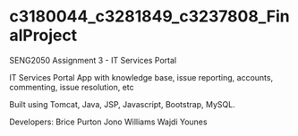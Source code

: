 # c3180044_c3281849_c3237808_FinalProject
SENG2050 Assignment 3 - IT Services Portal

IT Services Portal App with knowledge base, issue reporting, accounts, commenting, issue resolution, etc

Built using Tomcat, Java, JSP, Javascript, Bootstrap, MySQL.

Developers:
Brice Purton
Jono Williams
Wajdi Younes
